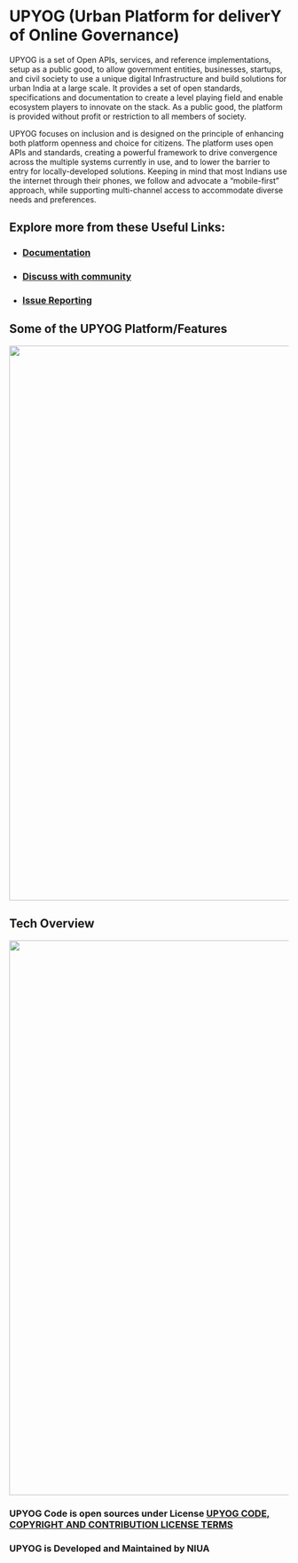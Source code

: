 # UPYOG (Urban Platform for deliverY of Online Governance)

UPYOG is a set of Open APIs, services, and reference implementations, setup as a public good, to allow government entities, businesses, startups, and civil society to use a unique digital Infrastructure and build solutions for urban India at a large scale. It provides a set of open standards, specifications and documentation to create a level playing field and enable ecosystem players to innovate on the stack. As a public good, the platform is provided without profit or restriction to all members of society.

UPYOG focuses on inclusion and is designed on the principle of enhancing both platform openness and choice for citizens. The platform uses open APIs and standards, creating a powerful framework to drive convergence across the multiple systems currently in use, and to lower the barrier to entry for locally-developed solutions. Keeping in mind that most Indians use the internet through their phones, we follow and advocate a “mobile-first” approach, while supporting multi-channel access to accommodate diverse needs and preferences.

## Explore more from these Useful Links:

* ### [Documentation](https://upyog-docs.gitbook.io/upyog-v-1.0)

* ### [Discuss with community](https://github.com/orgs/upyog/discussions)

* ### [Issue Reporting](https://github.com/upyog/UPYOG/issues)


## Some of the UPYOG Platform/Features
<img src="https://drive.google.com/file/d/1dvCwyex1iAyARQ4ZhSP1VUtM26TGTyLx/view?usp=sharing" width="1000">

## Tech Overview
<img src="https://drive.google.com/file/d/1eqQ0O42Z4OIGkQ9p9FGyPgfF4sVlRczK/view?usp=sharing" width="1000">


### UPYOG Code is open sources under License [UPYOG CODE, COPYRIGHT AND CONTRIBUTION LICENSE TERMS](https://upyog.niua.org/employee/Upyog%20Code%20and%20Copyright%20License_v1.pdf)

### UPYOG is Developed and Maintained by NIUA

